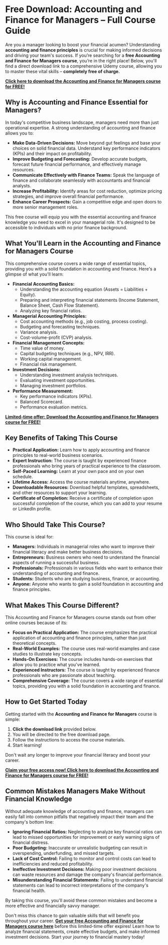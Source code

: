 # Free Download: Accounting and Finance for Managers – Full Course Guide

Are you a manager looking to boost your financial acumen? Understanding **accounting and finance principles** is crucial for making informed decisions and driving your team's success. If you’re searching for a **free Accounting and Finance for Managers course**, you’re in the right place! Below, you'll find a direct download link to a comprehensive Udemy course, allowing you to master these vital skills – **completely free of charge.**

[**Click here to download the Accounting and Finance for Managers course for FREE!**](https://udemywork.com/accounting-and-finance-for-managers)

## Why is Accounting and Finance Essential for Managers?

In today's competitive business landscape, managers need more than just operational expertise. A strong understanding of accounting and finance allows you to:

*   **Make Data-Driven Decisions:** Move beyond gut feelings and base your choices on solid financial data. Understand key performance indicators (KPIs) and their impact on profitability.
*   **Improve Budgeting and Forecasting:** Develop accurate budgets, forecast future financial performance, and effectively manage resources.
*   **Communicate Effectively with Finance Teams:** Speak the language of finance and collaborate seamlessly with accountants and financial analysts.
*   **Increase Profitability:** Identify areas for cost reduction, optimize pricing strategies, and improve overall financial performance.
*   **Enhance Career Prospects:** Gain a competitive edge and open doors to more senior management roles.

This free course will equip you with the essential accounting and finance knowledge you need to excel in your managerial role. It's designed to be accessible to individuals with no prior finance background.

## What You'll Learn in the Accounting and Finance for Managers Course

This comprehensive course covers a wide range of essential topics, providing you with a solid foundation in accounting and finance. Here's a glimpse of what you'll learn:

*   **Financial Accounting Basics:**
    *   Understanding the accounting equation (Assets = Liabilities + Equity).
    *   Preparing and interpreting financial statements (Income Statement, Balance Sheet, Cash Flow Statement).
    *   Analyzing key financial ratios.
*   **Managerial Accounting Principles:**
    *   Cost accounting methods (e.g., job costing, process costing).
    *   Budgeting and forecasting techniques.
    *   Variance analysis.
    *   Cost-volume-profit (CVP) analysis.
*   **Financial Management Concepts:**
    *   Time value of money.
    *   Capital budgeting techniques (e.g., NPV, IRR).
    *   Working capital management.
    *   Financial risk management.
*   **Investment Decisions:**
    *   Understanding investment analysis techniques.
    *   Evaluating investment opportunities.
    *   Managing investment portfolios.
*   **Performance Measurement:**
    *   Key performance indicators (KPIs).
    *   Balanced Scorecard.
    *   Performance evaluation metrics.

[**Limited-time offer: Download the Accounting and Finance for Managers course for FREE!**](https://udemywork.com/accounting-and-finance-for-managers)

## Key Benefits of Taking This Course

*   **Practical Application:** Learn how to apply accounting and finance principles to real-world business scenarios.
*   **Expert Instruction:** The course is taught by experienced finance professionals who bring years of practical experience to the classroom.
*   **Self-Paced Learning:** Learn at your own pace and on your own schedule.
*   **Lifetime Access:** Access the course materials anytime, anywhere.
*   **Downloadable Resources:** Download helpful templates, spreadsheets, and other resources to support your learning.
*   **Certificate of Completion:** Receive a certificate of completion upon successful completion of the course, which you can add to your resume or LinkedIn profile.

## Who Should Take This Course?

This course is ideal for:

*   **Managers:** Individuals in managerial roles who want to improve their financial literacy and make better business decisions.
*   **Entrepreneurs:** Business owners who need to understand the financial aspects of running a successful business.
*   **Professionals:** Professionals in various fields who want to enhance their understanding of accounting and finance.
*   **Students:** Students who are studying business, finance, or accounting.
*   **Anyone:** Anyone who wants to gain a solid foundation in accounting and finance principles.

## What Makes This Course Different?

This Accounting and Finance for Managers course stands out from other online courses because of its:

*   **Focus on Practical Application:** The course emphasizes the practical application of accounting and finance principles, rather than just theoretical concepts.
*   **Real-World Examples:** The course uses real-world examples and case studies to illustrate key concepts.
*   **Hands-On Exercises:** The course includes hands-on exercises that allow you to practice what you've learned.
*   **Experienced Instructors:** The course is taught by experienced finance professionals who are passionate about teaching.
*   **Comprehensive Coverage:** The course covers a wide range of essential topics, providing you with a solid foundation in accounting and finance.

## How to Get Started Today

Getting started with the **Accounting and Finance for Managers** course is simple:

1.  **Click the download link** provided below.
2.  You will be directed to the free download page.
3.  Follow the instructions to access the course materials.
4.  Start learning!

Don't wait any longer to improve your financial literacy and boost your career.

[**Claim your free access now! Click here to download the Accounting and Finance for Managers course for FREE!**](https://udemywork.com/accounting-and-finance-for-managers)

## Common Mistakes Managers Make Without Financial Knowledge

Without adequate knowledge of accounting and finance, managers can easily fall into common pitfalls that negatively impact their team and the company's bottom line:

*   **Ignoring Financial Ratios:** Neglecting to analyze key financial ratios can lead to missed opportunities for improvement or early warning signs of financial distress.
*   **Poor Budgeting:** Inaccurate or unrealistic budgeting can result in overspending, underfunding, and missed targets.
*   **Lack of Cost Control:** Failing to monitor and control costs can lead to inefficiencies and reduced profitability.
*   **Ineffective Investment Decisions:** Making poor investment decisions can waste resources and damage the company's financial performance.
*   **Misunderstanding Financial Statements:** Failing to understand financial statements can lead to incorrect interpretations of the company's financial health.

By taking this course, you'll avoid these common mistakes and become a more effective and financially savvy manager.

Don't miss this chance to gain valuable skills that will benefit you throughout your career. **[Get your free Accounting and Finance for Managers course here](https://udemywork.com/accounting-and-finance-for-managers)** before this limited-time offer expires! Learn how to analyze financial statements, create effective budgets, and make informed investment decisions. Start your journey to financial mastery today!
